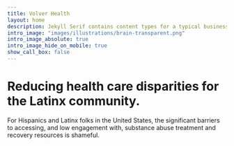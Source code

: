 ```yaml
---
title: Volver Health
layout: home
description: Jekyll Serif contains content types for a typical business website. The theme is fully responsive, blazing fast and artfully illustrated.
intro_image: "images/illustrations/brain-transparent.png"
intro_image_absolute: true
intro_image_hide_on_mobile: true
show_call_box: false
---
```


# Reducing health care disparities for the Latinx community.


For Hispanics and Latinx folks in the United States, the significant barriers to accessing, and low engagement with, substance abuse treatment and recovery resources is shameful.
